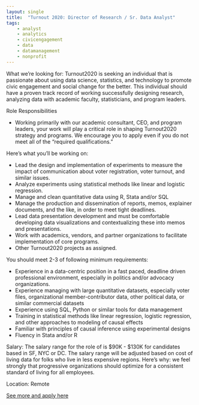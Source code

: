 ```yaml
---
layout: single
title:  "Turnout 2020: Director of Research / Sr. Data Analyst"
tags: 
    - analyst
    - analytics
    - civicengagement
    - data
    - datamanagement
    - nonprofit
---
```

What we’re looking for:
Turnout2020 is seeking an individual that is passionate about using data science, statistics, and technology to promote civic engagement and social change for the better.  This individual should have a proven track record of working successfully designing research, analyzing data with academic faculty, statisticians, and program leaders.
 
 
Role Responsibilities
* Working primarily with our academic consultant, CEO, and program leaders, your work will play a critical role in shaping Turnout2020 strategy and programs.  We encourage you to apply even if you do not meet all of the “required qualifications.”


Here’s what you’ll be working on:
* Lead the design and implementation of experiments to measure the impact of communication about voter registration, voter turnout, and similar issues. 
* Analyze experiments using statistical methods like linear and logistic regression.
* Manage and clean quantitative data using R, Stata and/or SQL
* Manage the production and dissemination of reports, memos, explainer documents, and the like, in order to meet tight deadlines.
* Lead data presentation development and must be comfortable developing data visualizations and contextualizing these into memos and presentations.
* Work with academics, vendors, and partner organizations to facilitate implementation of core programs.
* Other Turnout2020 projects as assigned.


You should meet 2-3 of following minimum requirements:
* Experience in a data-centric position in a fast paced, deadline driven professional environment, especially in politics and/or advocacy organizations.
* Experience managing with large quantitative datasets, especially voter files, organizational member-contributor data, other political data, or similar commercial datasets 
* Experience using SQL, Python or similar tools for data management
* Training in statistical methods like linear regression, logistic regression, and other approaches to modeling of causal effects 
* Familiar with principles of causal inference using experimental designs
* Fluency in Stata and/or R


Salary:  The salary range for the role of is $90K - $130K for candidates based in SF, NYC or DC.  The salary range will be adjusted based on cost of living data for folks who live in less expensive regions.  Here’s why: we feel strongly that progressive organizations should optimize for a consistent standard of living for all employees. 

Location: Remote


[See more and apply here](https://jobs.lever.co/turnout2020/bce335f5-e1f6-46d7-b7f5-24e9d1a54d86)
